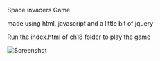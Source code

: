 Space invaders Game

made using html, javascript and a little bit of jquery

Run the index.html of ch18 folder to play the game

![Screenshot](screen.png)
